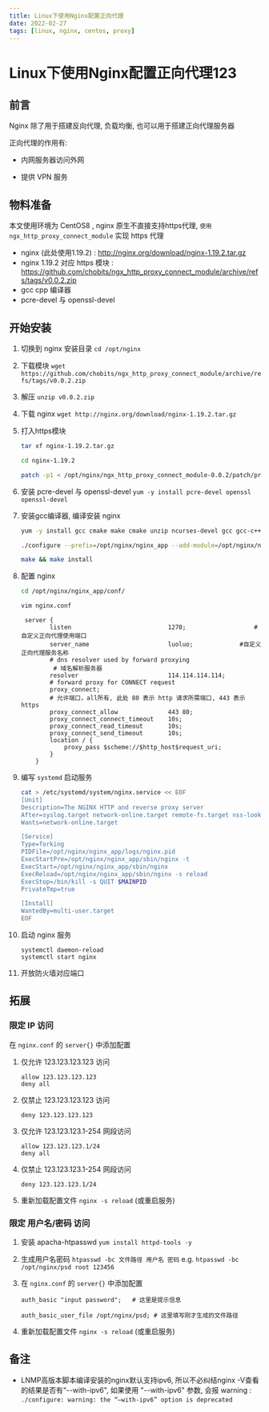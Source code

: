 ```yaml
---
title: Linux下使用Nginx配置正向代理
date: 2022-02-27
tags: [linux, nginx, centos, proxy]
---
```


# Linux下使用Nginx配置正向代理123

## 前言

Nginx 除了用于搭建反向代理, 负载均衡, 也可以用于搭建正向代理服务器

正向代理的作用有: 

- 内网服务器访问外网

- 提供 VPN 服务

## 物料准备

本文使用环境为 CentOS8 , nginx 原生不直接支持https代理, `使用 ngx_http_proxy_connect_module` 实现 https 代理

- nginx (此处使用1.19.2) : http://nginx.org/download/nginx-1.19.2.tar.gz
- nginx 1.19.2 对应 https 模块 : https://github.com/chobits/ngx_http_proxy_connect_module/archive/refs/tags/v0.0.2.zip
- gcc cpp 编译器
- pcre-devel 与 openssl-devel

## 开始安装

1. 切换到 nginx 安装目录 `cd /opt/nginx`

2. 下载模块 `wget https://github.com/chobits/ngx_http_proxy_connect_module/archive/refs/tags/v0.0.2.zip`

3. 解压 `unzip v0.0.2.zip` 

4. 下载 nginx `wget http://nginx.org/download/nginx-1.19.2.tar.gz`

5. 打入https模块

   ```bash
   tar xf nginx-1.19.2.tar.gz
   
   cd nginx-1.19.2
   
   patch -p1 < /opt/nginx/ngx_http_proxy_connect_module-0.0.2/patch/proxy_connect_rewrite_1018.patch
   ```

6. 安装 pcre-devel 与 openssl-devel `yum -y install pcre-devel openssl openssl-devel`

7. 安装gcc编译器, 编译安装 nginx 

   ```bash
   yum -y install gcc cmake make cmake unzip ncurses-devel gcc gcc-c++
   
   ./configure --prefix=/opt/nginx/nginx_app --add-module=/opt/nginx/ngx_http_proxy_connect_module-0.0.2
   
   make && make install
   ```

8. 配置 nginx

   ```bash
   cd /opt/nginx/nginx_app/conf/
   
   vim nginx.conf
   ```

   ```text
    server {
           listen                           1270;			  		#自定义正向代理使用端口
           server_name                      luoluo;				#自定义正向代理服务名称
           # dns resolver used by forward proxying
        	# 域名解析服务器
           resolver                         114.114.114.114;
           # forward proxy for CONNECT request
           proxy_connect;
           # 允许端口，all所有, 此处 80 表示 http 请求所需端口, 443 表示 https
           proxy_connect_allow              443 80;
           proxy_connect_connect_timeout    10s;
           proxy_connect_read_timeout       10s;
           proxy_connect_send_timeout       10s;
           location / {
               proxy_pass $scheme://$http_host$request_uri;
           }
       }
   ```

9. 编写 `systemd`  启动服务

   ```bash
   cat > /etc/systemd/system/nginx.service << EOF
   [Unit]
   Description=The NGINX HTTP and reverse proxy server
   After=syslog.target network-online.target remote-fs.target nss-lookup.target
   Wants=network-online.target
   
   [Service]
   Type=forking
   PIDFile=/opt/nginx/nginx_app/logs/nginx.pid
   ExecStartPre=/opt/nginx/nginx_app/sbin/nginx -t
   ExecStart=/opt/nginx/nginx_app/sbin/nginx
   ExecReload=/opt/nginx/nginx_app/sbin/nginx -s reload
   ExecStop=/bin/kill -s QUIT $MAINPID
   PrivateTmp=true
   
   [Install]
   WantedBy=multi-user.target
   EOF
   ```

10. 启动 nginx 服务

    ```bach
    systemctl daemon-reload
    systemctl start nginx
    ```

11. 开放防火墙对应端口

## 拓展

### 限定 IP 访问

在 `nginx.conf` 的 `server{}` 中添加配置

1. 仅允许 123.123.123.123 访问

    ```text
    allow 123.123.123.123
    deny all
    ```

2. 仅禁止 123.123.123.123 访问

   ```text
   deny 123.123.123.123
   ```

3. 仅允许 123.123.123.1-254 网段访问

   ```text
   allow 123.123.123.1/24
   deny all
   ```

4. 仅禁止 123.123.123.1-254 网段访问

   ```text
   deny 123.123.123.1/24
   ```

5. 重新加载配置文件 `nginx -s reload` (或重启服务)

### 限定 用户名/密码 访问

1. 安装 apacha-htpasswd
   `yum install httpd-tools -y`

2. 生成用户名密码 `htpasswd -bc 文件路径 用户名 密码`
   e.g. `htpasswd -bc /opt/nginx/psd root 123456`

3. 在 `nginx.conf` 的 `server{}` 中添加配置

   ```text
   auth_basic "input password";   # 这里是提示信息
   
   auth_basic_user_file /opt/nginx/psd; # 这里填写刚才生成的文件路径
   ```

4. 重新加载配置文件 `nginx -s reload` (或重启服务)

## 备注

- LNMP高版本脚本编译安装的nginx默认支持ipv6, 所以不必纠结nginx -V查看的结果是否有“--with-ipv6", 如果使用 "--with-ipv6" 参数, 会报 warning :  
  `./configure: warning: the “–with-ipv6” option is deprecated`

